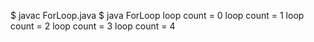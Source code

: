 $ javac ForLoop.java
$ java ForLoop
loop count = 0
loop count = 1
loop count = 2
loop count = 3
loop count = 4
